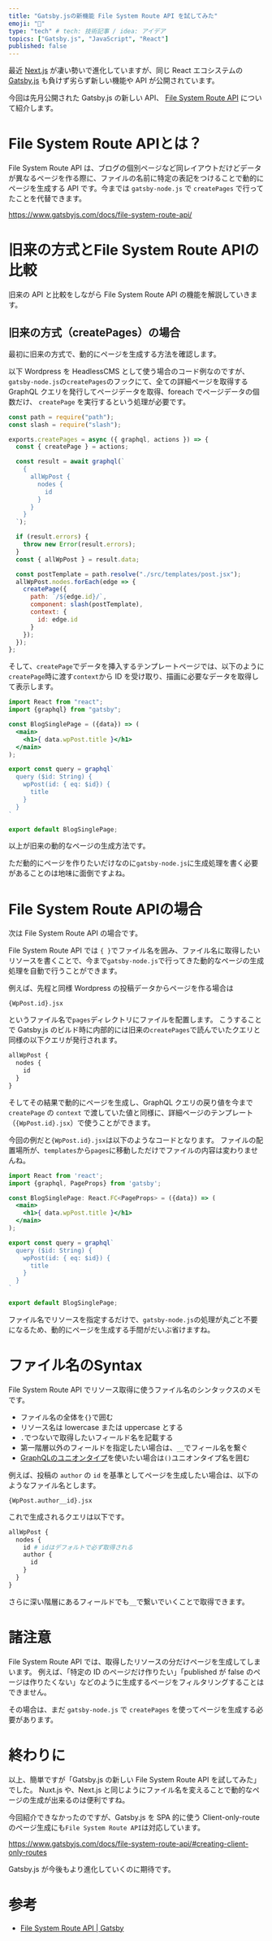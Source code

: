 ```yaml
---
title: "Gatsby.jsの新機能 File System Route API を試してみた"
emoji: "👾"
type: "tech" # tech: 技術記事 / idea: アイデア
topics: ["Gatsby.js", "JavaScript", "React"]
published: false
---
```


最近 [Next.js](https://nextjs.org/) が凄い勢いで進化していますが、同じ React エコシステムの[Gatsby.js](https://www.gatsbyjs.com/) も負けず劣らず新しい機能や API が公開されています。

今回は先月公開された Gatsby.js の新しい API、 [File System Route API](https://www.gatsbyjs.com/docs/file-system-route-api/) について紹介します。

# File System Route APIとは？

File System Route API は、ブログの個別ページなど同レイアウトだけどデータが異なるページを作る際に、ファイルの名前に特定の表記をつけることで動的にページを生成する API です。今までは `gatsby-node.js` で `createPages` で行ってたことを代替できます。

https://www.gatsbyjs.com/docs/file-system-route-api/


# 旧来の方式とFile System Route APIの比較
旧来の API と比較をしながら File System Route API の機能を解説していきます。

## 旧来の方式（createPages）の場合
最初に旧来の方式で、動的にページを生成する方法を確認します。

以下 Wordpress を HeadlessCMS として使う場合のコード例なのですが、
`gatsby-node.js`の`createPages`のフックにて、全ての詳細ページを取得する GraphQL クエリを発行してページデータを取得、foreach でページデータの個数だけ、 `createPage` を実行するという処理が必要です。

```js:gatsby-node.js
const path = require("path");
const slash = require("slash");

exports.createPages = async ({ graphql, actions }) => {
  const { createPage } = actions;

  const result = await graphql(`
    {
      allWpPost {
        nodes {
          id
        }
      }
    }
  `);

  if (result.errors) {
    throw new Error(result.errors);
  }
  const { allWpPost } = result.data;

  const postTemplate = path.resolve("./src/templates/post.jsx");
  allWpPost.nodes.forEach(edge => {
    createPage({
      path: `/${edge.id}/`,
      component: slash(postTemplate),
      context: {
        id: edge.id
      }
    });
  });
};
```

そして、`createPage`でデータを挿入するテンプレートページでは、以下のように`createPage`時に渡す`context`から ID を受け取り、描画に必要なデータを取得して表示します。

```jsx:templates/post.jsx
import React from "react";
import {graphql} from "gatsby";

const BlogSinglePage = ({data}) => (
  <main>
    <h1>{ data.wpPost.title }</h1>
  </main>
);

export const query = graphql`
  query ($id: String) {
    wpPost(id: { eq: $id}) {
      title
    }
  }
`

export default BlogSinglePage;
```

以上が旧来の動的なページの生成方法です。

ただ動的にページを作りたいだけなのに`gatsby-node.js`に生成処理を書く必要があることのは地味に面倒ですよね。

# File System Route APIの場合

次は File System Route API の場合です。

File System Route API では `{ }`でファイル名を囲み、ファイル名に取得したいリソースを書くことで、今まで`gatsby-node.js`で行ってきた動的なページの生成処理を自動で行うことができます。

例えば、先程と同様 Wordpress の投稿データからページを作る場合は

`{WpPost.id}.jsx`

というファイル名で`pages`ディレクトリにファイルを配置します。
こうすることで Gatsby.js のビルド時に内部的には旧来の`createPages`で読んでいたクエリと同様の以下クエリが発行されます。

```graphql
allWpPost {
  nodes {
    id
  }
}
```

そしてその結果で動的にページを生成し、GraphQL クエリの戻り値を今まで `createPage` の `context` で渡していた値と同様に、詳細ページのテンプレート（`{WpPost.id}.jsx`）で使うことができます。

今回の例だと`{WpPost.id}.jsx`は以下のようなコードとなります。
ファイルの配置場所が、`templates`から`pages`に移動しただけでファイルの内容は変わりませんね。

```js:{WpPost.id}.jsx
import React from 'react';
import {graphql, PageProps} from 'gatsby';

const BlogSinglePage: React.FC<PageProps> = ({data}) => (
  <main>
    <h1>{ data.wpPost.title }</h1>
  </main>
);

export const query = graphql`
  query ($id: String) {
    wpPost(id: { eq: $id}) {
      title
    }
  }
`

export default BlogSinglePage;
```

ファイル名でリソースを指定するだけで、`gatsby-node.js`の処理が丸ごと不要になるため、動的にページを生成する手間がだいぶ省けますね。

# ファイル名のSyntax

File System Route API でリソース取得に使うファイル名のシンタックスのメモです。

- ファイル名の全体を`{}`で囲む
- リソース名は lowercase または uppercase とする
- `.`でつないで取得したいフィールド名を記載する
- 第一階層以外のフィールドを指定したい場合は、`__`でフィール名を繋ぐ
- [GraphQLのユニオンタイプ](https://graphql.org/learn/schema/#union-types)を使いたい場合は`()`ユニオンタイプ名を囲む

例えば、投稿の `author` の `id` を基準としてページを生成したい場合は、以下のようなファイル名とします。

`{WpPost.author__id}.jsx`

これで生成されるクエリは以下です。

```graphql
allWpPost {
  nodes {
    id # idはデフォルトで必ず取得される
    author {
      id
    }
  }
}
```

さらに深い階層にあるフィールドでも`__`で繋いでいくことで取得できます。


# 諸注意

File System Route API では、取得したリソースの分だけページを生成してしまいます。
例えば、「特定の ID のページだけ作りたい」「published が false のページは作りたくない」などのように生成するページをフィルタリングすることはできません。

その場合は、まだ `gatsby-node.js` で `createPages` を使ってページを生成する必要があります。

# 終わりに

以上、簡単ですが「Gatsby.js の新しい File System Route API を試してみた」でした。
Nuxt.js や、Next.js と同じようにファイル名を変えることで動的なページの生成が出来るのは便利ですね。

今回紹介できなかったのですが、Gatsby.js を SPA 的に使う Client-only-route のページ生成にも`File System Route API`は対応しています。

https://www.gatsbyjs.com/docs/file-system-route-api/#creating-client-only-routes

Gatsby.js が今後もより進化していくのに期待です。

# 参考
- [File System Route API | Gatsby](https://www.gatsbyjs.com/docs/file-system-route-api/)